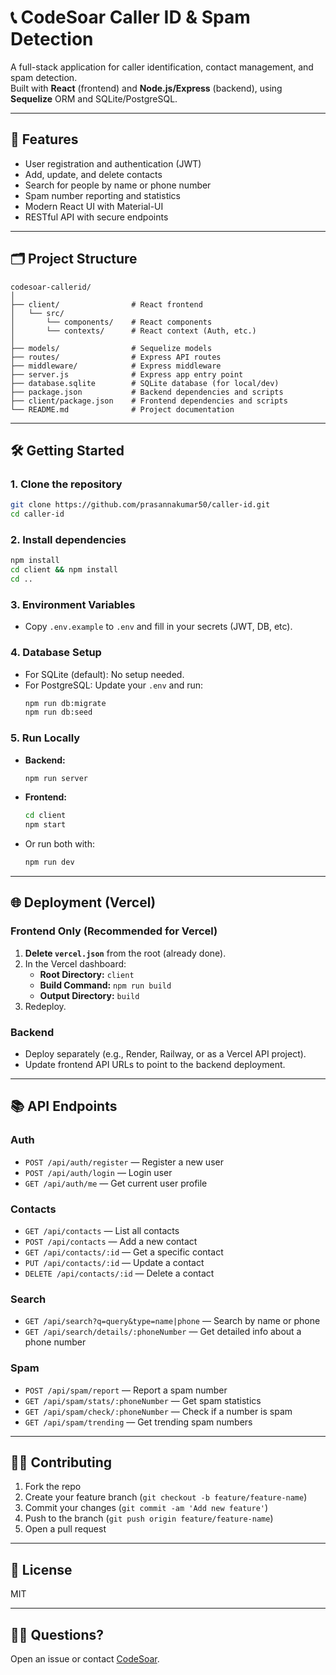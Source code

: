 # 📞 CodeSoar Caller ID & Spam Detection

A full-stack application for caller identification, contact management, and spam detection.  
Built with **React** (frontend) and **Node.js/Express** (backend), using **Sequelize** ORM and SQLite/PostgreSQL.

---

## 🚀 Features

- User registration and authentication (JWT)
- Add, update, and delete contacts
- Search for people by name or phone number
- Spam number reporting and statistics
- Modern React UI with Material-UI
- RESTful API with secure endpoints

---

## 🗂️ Project Structure

```
codesoar-callerid/
│
├── client/                # React frontend
│   └── src/
│       └── components/    # React components
│       └── contexts/      # React context (Auth, etc.)
│
├── models/                # Sequelize models
├── routes/                # Express API routes
├── middleware/            # Express middleware
├── server.js              # Express app entry point
├── database.sqlite        # SQLite database (for local/dev)
├── package.json           # Backend dependencies and scripts
├── client/package.json    # Frontend dependencies and scripts
└── README.md              # Project documentation
```

---

## 🛠️ Getting Started

### 1. **Clone the repository**
```bash
git clone https://github.com/prasannakumar50/caller-id.git
cd caller-id
```

### 2. **Install dependencies**
```bash
npm install
cd client && npm install
cd ..
```

### 3. **Environment Variables**

- Copy `.env.example` to `.env` and fill in your secrets (JWT, DB, etc).

### 4. **Database Setup**

- For SQLite (default): No setup needed.
- For PostgreSQL: Update your `.env` and run:
  ```bash
  npm run db:migrate
  npm run db:seed
  ```

### 5. **Run Locally**

- **Backend:**  
  ```bash
  npm run server
  ```
- **Frontend:**  
  ```bash
  cd client
  npm start
  ```

- Or run both with:
  ```bash
  npm run dev
  ```

---

## 🌐 Deployment (Vercel)

### **Frontend Only (Recommended for Vercel)**

1. **Delete `vercel.json`** from the root (already done).
2. In the Vercel dashboard:
   - **Root Directory:** `client`
   - **Build Command:** `npm run build`
   - **Output Directory:** `build`
3. Redeploy.

### **Backend**
- Deploy separately (e.g., Render, Railway, or as a Vercel API project).
- Update frontend API URLs to point to the backend deployment.

---

## 📚 API Endpoints

### **Auth**
- `POST /api/auth/register` — Register a new user
- `POST /api/auth/login` — Login user
- `GET /api/auth/me` — Get current user profile

### **Contacts**
- `GET /api/contacts` — List all contacts
- `POST /api/contacts` — Add a new contact
- `GET /api/contacts/:id` — Get a specific contact
- `PUT /api/contacts/:id` — Update a contact
- `DELETE /api/contacts/:id` — Delete a contact

### **Search**
- `GET /api/search?q=query&type=name|phone` — Search by name or phone
- `GET /api/search/details/:phoneNumber` — Get detailed info about a phone number

### **Spam**
- `POST /api/spam/report` — Report a spam number
- `GET /api/spam/stats/:phoneNumber` — Get spam statistics
- `GET /api/spam/check/:phoneNumber` — Check if a number is spam
- `GET /api/spam/trending` — Get trending spam numbers

---

## 🧑‍💻 Contributing

1. Fork the repo
2. Create your feature branch (`git checkout -b feature/feature-name`)
3. Commit your changes (`git commit -am 'Add new feature'`)
4. Push to the branch (`git push origin feature/feature-name`)
5. Open a pull request

---

## 📄 License

MIT

---

## 🙋‍♂️ Questions?

Open an issue or contact [CodeSoar](mailto:your-email@example.com).



